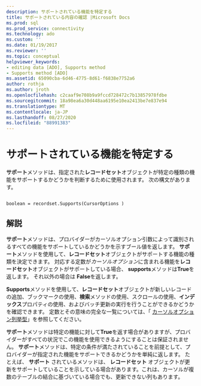 ```yaml
---
description: サポートされている機能を特定する
title: サポートされている内容の確認 |Microsoft Docs
ms.prod: sql
ms.prod_service: connectivity
ms.technology: ado
ms.custom: ''
ms.date: 01/19/2017
ms.reviewer: ''
ms.topic: conceptual
helpviewer_keywords:
- editing data [ADO], Supports method
- Supports method [ADO]
ms.assetid: 65090cba-6d46-4775-8d61-f6838e7752a6
author: rothja
ms.author: jroth
ms.openlocfilehash: c2caaf9e708b9a9fccd728472c7b13857978fdbe
ms.sourcegitcommit: 18a98ea6a30d448aa6195e10ea2413be7e837e94
ms.translationtype: MT
ms.contentlocale: ja-JP
ms.lasthandoff: 08/27/2020
ms.locfileid: "88991383"
---
```

# <a name="determining-what-is-supported"></a>サポートされている機能を特定する
**サポート**メソッドは、指定された**レコードセット**オブジェクトが特定の種類の機能をサポートするかどうかを判断するために使用されます。 次の構文があります。  
  
```  
  
boolean = recordset.Supports(CursorOptions )  
```  
  
## <a name="remarks"></a>解説  
 **サポート**メソッドは、プロバイダーがカーソルオプション引数によって識別されるすべての機能をサポートしているかどうかを示すブール値を返します。 **サポート**メソッドを使用して、**レコードセット**オブジェクトがサポートする機能の種類を決定できます。 対応する定数が*カーソルオプション*に含まれる機能を**レコードセット**オブジェクトがサポートしている場合、 **supports**メソッドは**True**を返します。 それ以外の場合は **False**を返します。  
  
 **Supports**メソッドを使用して、**レコードセット**オブジェクトが新しいレコードの追加、ブックマークの使用、**検索**メソッドの使用、スクロールの使用、**インデックス**プロパティの使用、およびバッチ更新の実行を行うことができるかどうかを確認できます。 定数とその意味の完全な一覧については、「 [カーソルオプション列挙型](../../reference/ado-api/cursoroptionenum.md)」を参照してください。  
  
 **サポート**メソッドは特定の機能に対して**True**を返す場合がありますが、プロバイダーがすべての状況でこの機能を使用できるようにすることは保証されません。 **サポート**メソッドは、特定の条件が満たされていることを前提として、プロバイダーが指定された機能をサポートできるかどうかを単純に返します。 たとえば、 **サポート** されているメソッドは、 **レコードセット** オブジェクトが更新をサポートしていることを示している場合があります。これは、カーソルが複数のテーブルの結合に基づいている場合でも、更新できない列もあります。